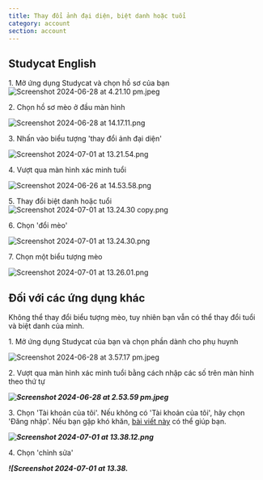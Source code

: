 ```yaml
---
title: Thay đổi ảnh đại diện, biệt danh hoặc tuổi
category: account
section: account
---
```

## Studycat English

1\. Mở ứng dụng Studycat và chọn hồ sơ của bạn![Screenshot 2024-06-28 at 4.21.10 pm.jpeg](https://help.studycat.com/hc/article_attachments/34473186682009)

2\. Chọn hồ sơ mèo ở đầu màn hình

![Screenshot 2024-06-28 at 14.17.11.png](https://help.studycat.com/hc/article_attachments/34473186684953)

3\. Nhấn vào biểu tượng 'thay đổi ảnh đại diện'

![Screenshot 2024-07-01 at 13.21.54.png](https://help.studycat.com/hc/article_attachments/34473186707865)

4\. Vượt qua màn hình xác minh tuổi

![Screenshot 2024-06-26 at 14.53.58.png](https://help.studycat.com/hc/article_attachments/34473186715801)

5\. Thay đổi biệt danh hoặc tuổi![Screenshot 2024-07-01 at 13.24.30 copy.png](https://help.studycat.com/hc/article_attachments/34473186721561)

6\. Chọn 'đổi mèo'

![Screenshot 2024-07-01 at 13.24.30.png](https://help.studycat.com/hc/article_attachments/34473186726041)

7\. Chọn một biểu tượng mèo

![Screenshot 2024-07-01 at 13.26.01.png](https://help.studycat.com/hc/article_attachments/34473149798937)

## Đối với các ứng dụng khác

Không thể thay đổi biểu tượng mèo, tuy nhiên bạn vẫn có thể thay đổi tuổi và biệt danh của mình.

1\. Mở ứng dụng Studycat của bạn và chọn phần dành cho phụ huynh

![Screenshot 2024-06-28 at 3.57.17 pm.jpeg](https://help.studycat.com/hc/article_attachments/34473149804697)

2\. Vượt qua màn hình xác minh tuổi bằng cách nhập các số trên màn hình theo thứ tự

***![Screenshot 2024-06-28 at 2.53.59 pm.jpeg](https://help.studycat.com/hc/article_attachments/34473149807641)***

3\. Chọn 'Tài khoản của tôi'. Nếu không có 'Tài khoản của tôi', hãy chọn 'Đăng nhập'. Nếu bạn gặp khó khăn, [bài viết này](https://help.studycat.com/hc/en-us/articles/360051281554-Access-your-free-trial-or-subscription) có thể giúp bạn.

***![Screenshot 2024-07-01 at 13.38.12.png](https://help.studycat.com/hc/article_attachments/34473149811993)***

4\. Chọn 'chỉnh sửa'

***![Screenshot 2024-07-01 at 13.38.***